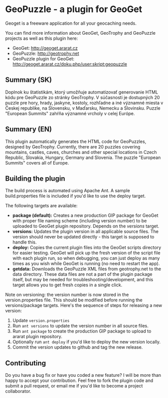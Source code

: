 # GeoPuzzle - a plugin for GeoGet

Geoget is a freeware application for all your geocaching needs.

You can find more information about GeoGet, GeoTrophy and GeoPuzzle projects as well as this plugin here:
 - GeoGet: http://geoget.ararat.cz
 - GeoPuzzle: http://geotrophy.net
 - GeoPuzzle plugin for GeoGet: http://geoget.ararat.cz/doku.php/user:skript:geopuzzle

## Summary (SK)
Doplnok ku štatistikám, ktorý umožňuje automatizovať generovanie HTML kódu pre GeoPuzzle zo stránky GeoTrophy. V súčasnosti je dostupných 20 puzzle pre hory, hrady, jaskyne, kostoly, rozhľadne a iné významné miesta v Českej republike, na Slovensku, v Maďarsku, Nemecku a Slovinsku. Puzzle "European Summits" zahŕňa významné vrcholy v celej Európe.

## Summary (EN)
This plugin automatically generates the HTML code for GeoPuzzles, designed by GeoTrophy. Currently, there are 20 puzzles covering mountains, castles, caves, churches and other special locations in Czech Republic, Slovakia, Hungary, Germany and Slovenia. The puzzle "European Summits" covers all of Europe.

## Building the plugin
The build process is automated using Apache Ant. A sample build.properties file is included if you'd like to use the deploy target. 

The following targets are available:
 - **package (default):** Creates a new production GIP package for GeoGet with proper file naming scheme (including version number) to be uploaded to GeoGet plugin repository. Depends on the *versions* target.
 - **versions:** Updates the plugin version in all applicable source files. The version should never be updated directly - this target is supposed to handle this.
 - **deploy:** Copies the current plugin files into the GeoGet scripts directory for easier testing. GeoGet will pick up the fresh version of the script file with each plugin run, so when debugging, you can just deploy as many times as you wish while GeoGet is running (no need to restart the app).
 - **getdata:** Downloads the GeoPuzzle XML files from geotrophy.net to the data directory. These data files are not a part of the plugin package itself, but may be needed for troubleshooting/development, and this target allows you to get fresh copies in a single click.
 
Note on versioning: the version number is now stored in the version.properties file. This should be modified before running the versions/package targets. Here's the sequence of steps for releasing a new version:
 1. Update  `version.properties`
 2. Run  `ant versions`  to update the version number in all source files.
 3. Run  `ant package`  to create the production GIP package to upload to ararat plugin repository.
 4. Optionally run  `ant deploy`  if you'd like to deploy the new version locally.
 5. Commit the version updates to github and tag the new release.
 
## Contributing
Do you have a bug fix or have you coded a new feature? I will be more than happy to accept your contribution. Feel free to fork the plugin code and submit a pull request, or email me if you'd like to become a project collaborator.